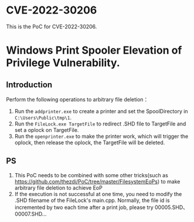 # CVE-2022-30206
This is the PoC for CVE-2022-30206.
# Windows Print Spooler Elevation of Privilege Vulnerability. 
## Introduction
Perform the following operations to arbitrary file deletion：
1. Run the `addprinter.exe` to create a printer and set the SpoolDirectory in `C:\Users\Public\tmp\1`.
2. Run the `FileLock.exe TargetFile` to redirect .SHD file to TargetFile and set a oplock on TargetFile.
3. Run the `openprinter.exe` to make the printer work, which will trigger the oplock, then release the oplock, the TargetFile will be deleted.


## PS
1. This PoC needs to be combined with some other tricks(such as <https://github.com/thezdi/PoC/tree/master/FilesystemEoPs>) to make arbitrary file deletion to achieve EoP
2. If the execution is not successful at one time, you need to modify the .SHD filename of the FileLock's main.cpp. Normally, the file id is incremented by two each time after a print job, please try 00005.SHD、00007.SHD…
